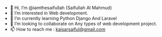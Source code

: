 - 👋 Hi, I’m @iamthesaifullah (Saifullah Al Mahmud)
- 👀 I’m interested in Web development.
- 🌱 I’m currently learning Python Django And Laravel
- 💞️ I’m looking to collaborate on Any types of web development project.
- 📫 How to reach me : kaisarsaiful@gmail.com

<!---
iamthesaifullah/iamthesaifullah is a ✨ special ✨ repository because its `README.md` (this file) appears on your GitHub profile.
You can click the Preview link to take a look at your changes.
--->
